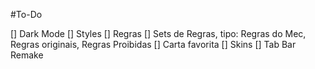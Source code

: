#To-Do

[] Dark Mode [] Styles [] Regras [] Sets de Regras, tipo: Regras do Mec, Regras originais, Regras
Proibidas [] Carta favorita [] Skins [] Tab Bar Remake
